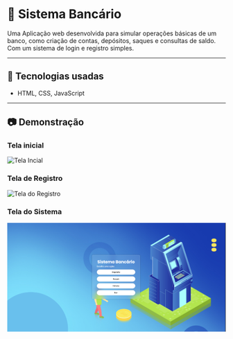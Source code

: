 # 📌 Sistema Bancário

Uma Aplicação web desenvolvida para simular operações básicas de um banco, como criação de contas, depósitos, saques e consultas de saldo. Com um sistema de login e registro simples.

---

## 🚀 Tecnologias usadas  
- HTML, CSS, JavaScript  

---

## 📷 Demonstração  

### Tela inicial  
![Tela Incial](tela_inicial.png) 

### Tela de Registro
![Tela do Registro](tela_de_registro.png)

### Tela do Sistema
![Tela do Sistema](src/imagem/tela_do_sistema.png)
